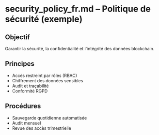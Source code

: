 # security_policy_fr.md – Politique de sécurité (exemple)

## Objectif
Garantir la sécurité, la confidentialité et l’intégrité des données blockchain.

## Principes
- Accès restreint par rôles (RBAC)
- Chiffrement des données sensibles
- Audit et traçabilité
- Conformité RGPD

## Procédures
- Sauvegarde quotidienne automatisée
- Audit mensuel
- Revue des accès trimestrielle
